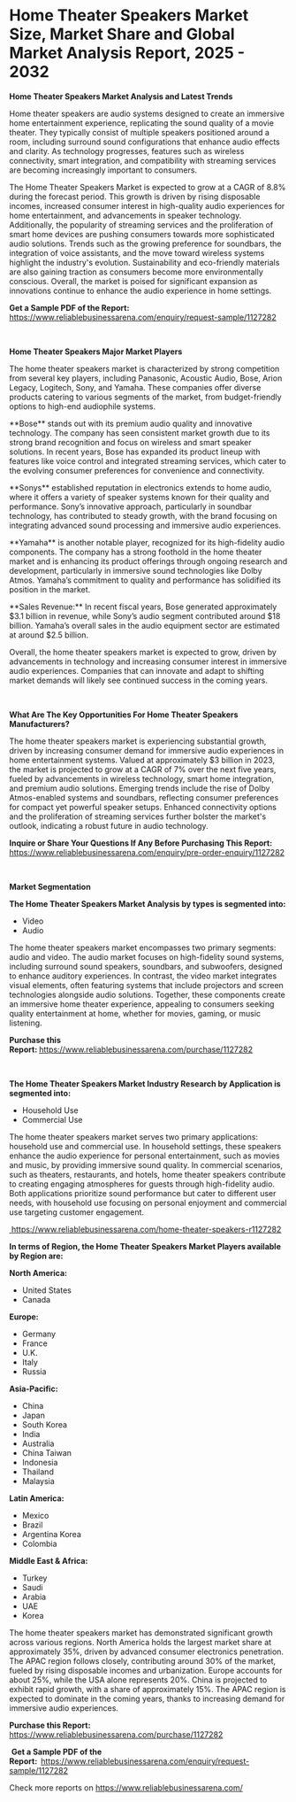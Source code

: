 <p><h1>Home Theater Speakers Market Size, Market Share and Global Market Analysis Report, 2025 - 2032</h1></p><p><strong>Home Theater Speakers Market Analysis and Latest Trends</strong></p>
<p><p>Home theater speakers are audio systems designed to create an immersive home entertainment experience, replicating the sound quality of a movie theater. They typically consist of multiple speakers positioned around a room, including surround sound configurations that enhance audio effects and clarity. As technology progresses, features such as wireless connectivity, smart integration, and compatibility with streaming services are becoming increasingly important to consumers.</p><p>The Home Theater Speakers Market is expected to grow at a CAGR of 8.8% during the forecast period. This growth is driven by rising disposable incomes, increased consumer interest in high-quality audio experiences for home entertainment, and advancements in speaker technology. Additionally, the popularity of streaming services and the proliferation of smart home devices are pushing consumers towards more sophisticated audio solutions. Trends such as the growing preference for soundbars, the integration of voice assistants, and the move toward wireless systems highlight the industry's evolution. Sustainability and eco-friendly materials are also gaining traction as consumers become more environmentally conscious. Overall, the market is poised for significant expansion as innovations continue to enhance the audio experience in home settings.</p></p>
<p><strong>Get a Sample PDF of the Report:&nbsp;</strong> <a href="https://www.reliablebusinessarena.com/enquiry/request-sample/1127282?utm_campaign=1902&utm_medium=2&utm_source=Github&utm_content=ia&utm_term=11022025&utm_id=home-theater-speakers">https://www.reliablebusinessarena.com/enquiry/request-sample/1127282</a></p>
<p>&nbsp;</p>
<p><strong>Home Theater Speakers Major Market Players</strong></p>
<p><p>The home theater speakers market is characterized by strong competition from several key players, including Panasonic, Acoustic Audio, Bose, Arion Legacy, Logitech, Sony, and Yamaha. These companies offer diverse products catering to various segments of the market, from budget-friendly options to high-end audiophile systems.</p><p>**Bose** stands out with its premium audio quality and innovative technology. The company has seen consistent market growth due to its strong brand recognition and focus on wireless and smart speaker solutions. In recent years, Bose has expanded its product lineup with features like voice control and integrated streaming services, which cater to the evolving consumer preferences for convenience and connectivity.</p><p>**Sonys** established reputation in electronics extends to home audio, where it offers a variety of speaker systems known for their quality and performance. Sony’s innovative approach, particularly in soundbar technology, has contributed to steady growth, with the brand focusing on integrating advanced sound processing and immersive audio experiences.</p><p>**Yamaha** is another notable player, recognized for its high-fidelity audio components. The company has a strong foothold in the home theater market and is enhancing its product offerings through ongoing research and development, particularly in immersive sound technologies like Dolby Atmos. Yamaha’s commitment to quality and performance has solidified its position in the market.</p><p>**Sales Revenue:** In recent fiscal years, Bose generated approximately $3.1 billion in revenue, while Sony’s audio segment contributed around $18 billion. Yamaha’s overall sales in the audio equipment sector are estimated at around $2.5 billion. </p><p>Overall, the home theater speakers market is expected to grow, driven by advancements in technology and increasing consumer interest in immersive audio experiences. Companies that can innovate and adapt to shifting market demands will likely see continued success in the coming years.</p></p>
<p>&nbsp;</p>
<p><strong>What Are The Key Opportunities For Home Theater Speakers Manufacturers?</strong></p>
<p><p>The home theater speakers market is experiencing substantial growth, driven by increasing consumer demand for immersive audio experiences in home entertainment systems. Valued at approximately $3 billion in 2023, the market is projected to grow at a CAGR of 7% over the next five years, fueled by advancements in wireless technology, smart home integration, and premium audio solutions. Emerging trends include the rise of Dolby Atmos-enabled systems and soundbars, reflecting consumer preferences for compact yet powerful speaker setups. Enhanced connectivity options and the proliferation of streaming services further bolster the market's outlook, indicating a robust future in audio technology.</p></p>
<p><strong>Inquire or Share Your Questions If Any Before Purchasing This Report:</strong> <a href="https://www.reliablebusinessarena.com/enquiry/pre-order-enquiry/1127282?utm_campaign=1902&utm_medium=2&utm_source=Github&utm_content=ia&utm_term=11022025&utm_id=home-theater-speakers">https://www.reliablebusinessarena.com/enquiry/pre-order-enquiry/1127282</a></p>
<p>&nbsp;</p>
<p><strong>Market Segmentation</strong></p>
<p><strong>The Home Theater Speakers Market Analysis by types is segmented into:</strong></p>
<p><ul><li>Video</li><li>Audio</li></ul></p>
<p><p>The home theater speakers market encompasses two primary segments: audio and video. The audio market focuses on high-fidelity sound systems, including surround sound speakers, soundbars, and subwoofers, designed to enhance auditory experiences. In contrast, the video market integrates visual elements, often featuring systems that include projectors and screen technologies alongside audio solutions. Together, these components create an immersive home theater experience, appealing to consumers seeking quality entertainment at home, whether for movies, gaming, or music listening.</p></p>
<p><strong>Purchase this Report:&nbsp;</strong><a href="https://www.reliablebusinessarena.com/purchase/1127282?utm_campaign=1902&utm_medium=2&utm_source=Github&utm_content=ia&utm_term=11022025&utm_id=home-theater-speakers">https://www.reliablebusinessarena.com/purchase/1127282</a></p>
<p>&nbsp;</p>
<p><strong>The Home Theater Speakers Market Industry Research by Application is segmented into:</strong></p>
<p><ul><li>Household Use</li><li>Commercial Use</li></ul></p>
<p><p>The home theater speakers market serves two primary applications: household use and commercial use. In household settings, these speakers enhance the audio experience for personal entertainment, such as movies and music, by providing immersive sound quality. In commercial scenarios, such as theaters, restaurants, and hotels, home theater speakers contribute to creating engaging atmospheres for guests through high-fidelity audio. Both applications prioritize sound performance but cater to different user needs, with household use focusing on personal enjoyment and commercial use targeting customer engagement.</p></p>
<p><a href="https://www.reliablebusinessarena.com/home-theater-speakers-r1127282?utm_campaign=1902&utm_medium=2&utm_source=Github&utm_content=ia&utm_term=11022025&utm_id=home-theater-speakers">&nbsp;https://www.reliablebusinessarena.com/home-theater-speakers-r1127282</a></p>
<p><strong>In terms of Region, the Home Theater Speakers Market Players available by Region are:</strong></p>
<p>
    <p> <strong> North America: </strong>
        <ul>
            <li>United States</li>
            <li>Canada</li>
        </ul>
        </p> 
    <p> <strong> Europe: </strong>
        <ul>
            <li>Germany</li>
            <li>France</li>
            <li>U.K.</li>
            <li>Italy</li>
            <li>Russia</li>
        </ul>
        </p> 
    <p> <strong> Asia-Pacific: </strong>
        <ul>
            <li>China</li>
            <li>Japan</li>
            <li>South Korea</li>
            <li>India</li>
            <li>Australia</li>
            <li>China Taiwan</li>
            <li>Indonesia</li>
            <li>Thailand</li>
            <li>Malaysia</li>
        </ul>
        </p> 
    <p> <strong> Latin America: </strong>
        <ul>
            <li>Mexico</li>
            <li>Brazil</li>
            <li>Argentina Korea</li>
            <li>Colombia</li>
        </ul>
        </p> 
    <p> <strong> Middle East & Africa: </strong>
        <ul>
            <li>Turkey</li>
            <li>Saudi</li>
            <li>Arabia</li>
            <li>UAE</li>
            <li>Korea</li>
        </ul>
    </p>
    </p>
<p><p>The home theater speakers market has demonstrated significant growth across various regions. North America holds the largest market share at approximately 35%, driven by advanced consumer electronics penetration. The APAC region follows closely, contributing around 30% of the market, fueled by rising disposable incomes and urbanization. Europe accounts for about 25%, while the USA alone represents 20%. China is projected to exhibit rapid growth, with a share of approximately 15%. The APAC region is expected to dominate in the coming years, thanks to increasing demand for immersive audio experiences.</p></p>
<p><strong>Purchase this Report: </strong><a href="https://www.reliablebusinessarena.com/purchase/1127282?utm_campaign=1902&utm_medium=2&utm_source=Github&utm_content=ia&utm_term=11022025&utm_id=home-theater-speakers">https://www.reliablebusinessarena.com/purchase/1127282</a></p>
<p>&nbsp;<strong>Get a Sample PDF of the Report:&nbsp;&nbsp;</strong><a href="https://www.reliablebusinessarena.com/enquiry/request-sample/1127282?utm_campaign=1902&utm_medium=2&utm_source=Github&utm_content=ia&utm_term=11022025&utm_id=home-theater-speakers">https://www.reliablebusinessarena.com/enquiry/request-sample/1127282</a></p>
<p><strong></strong></p>
<p>Check more reports on <a href="https://www.reliablebusinessarena.com/?utm_campaign=1902&utm_medium=2&utm_source=Github&utm_content=ia&utm_term=11022025&utm_id=home-theater-speakers">https://www.reliablebusinessarena.com/</a></p>